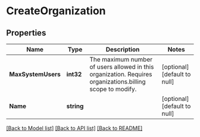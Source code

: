 # CreateOrganization

## Properties
Name | Type | Description | Notes
------------ | ------------- | ------------- | -------------
**MaxSystemUsers** | **int32** | The maximum number of users allowed in this organization. Requires organizations.billing scope to modify. | [optional] [default to null]
**Name** | **string** |  | [optional] [default to null]

[[Back to Model list]](../README.md#documentation-for-models) [[Back to API list]](../README.md#documentation-for-api-endpoints) [[Back to README]](../README.md)


